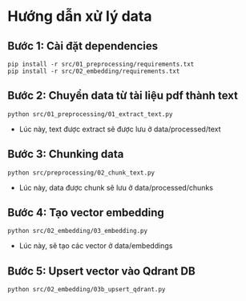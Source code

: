 # Hướng dẫn xử lý data
## Bước 1: Cài đặt dependencies
```
pip install -r src/01_preprocessing/requirements.txt
pip install -r src/02_embedding/requirements.txt
```


## Bước 2: Chuyển data từ tài liệu pdf thành text

```
python src/01_preprocessing/01_extract_text.py
```
* Lúc này, text được extract sẽ được lưu ở data/processed/text


## Bước 3: Chunking data
```
python src/preprocessing/02_chunk_text.py 
```
* Lúc này, data được chunk sẽ lưu ở data/processed/chunks

## Bước 4: Tạo vector embedding
```
python src/02_embedding/03_embedding.py
```
* Lúc này, sẽ tạo các vector ở data/embeddings


## Bước 5: Upsert vector vào Qdrant DB
```
python src/02_embedding/03b_upsert_qdrant.py
```